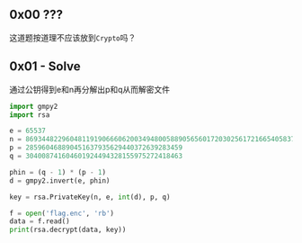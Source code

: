 ## 0x00 ???
这道题按道理不应该放到`Crypto`吗？

## 0x01 - Solve
通过公钥得到e和n再分解出p和q从而解密文件

```python
import gmpy2
import rsa

e = 65537
n = 86934482296048119190666062003494800588905656017203025617216654058378322103517
p = 285960468890451637935629440372639283459
q = 304008741604601924494328155975272418463

phin = (q - 1) * (p - 1)
d = gmpy2.invert(e, phin)

key = rsa.PrivateKey(n, e, int(d), p, q)

f = open('flag.enc', 'rb')
data = f.read()
print(rsa.decrypt(data, key))
```
